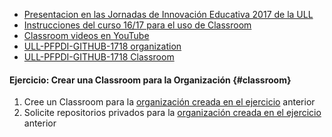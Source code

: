 * [Presentacion en las Jornadas de Innovación Educativa 2017 de la ULL](resources/github-education-enelaula-jie2017.pdf)
* [Instrucciones del curso 16/17 para el uso de Classroom](https://casianorodriguezleon.gitbooks.io/ull-esit-1617/content/instrucciones/classroom.html)
* [Classroom videos en YouTube](https://www.youtube.com/user/GitHubGuides/search?query=classroom)
* [ULL-PFPDI-GITHUB-1718 organization](https://github.com/ULL-PFPDI-GITHUB-1718)
* [ULL-PFPDI-GITHUB-1718  Classroom](https://classroom.github.com/classrooms/33446956-ull-pfpdi-github-1718)

#### Ejercicio: Crear una Classroom para la Organización {#classroom}

1. Cree un Classroom para la [organización creada en el ejercicio](organizations.md#organization) anterior
2. Solicite repositorios privados para la [organización creada en el ejercicio ](organizations.md#organization) anterior
